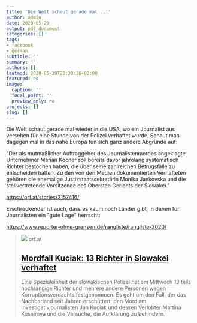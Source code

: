 ```yaml
---
title: 'Die Welt schaut gerade mal ...'
author: admin
date: 2020-05-29
output: pdf_document
categories: []
tags:
- facebook
- german
subtitle: ''
summary: ''
authors: []
lastmod: 2020-05-29T23:30:36+02:00
featured: no
image:
  caption: ''
  focal_point: ''
  preview_only: no
projects: []
slug: []
---
```

Die Welt schaut gerade mal wieder in die USA, wo ein Journalist aus versehen für eine Stunde von der Polizei verhaftet wurde. Schaut man dagegen mal in das nahe Europa tun sich ganz andere Abgründe auf:

"Der als mutmaßlicher Auftraggeber des Journalistenmordes angeklagte Unternehmer Marian Kocner soll bereits davor jahrelang systematisch Richter bestochen haben, die über seine zahlreichen Betrugsfälle zu entscheiden hatten. Zu den von den Medien dokumentierten Verhafteten gehören die ehemalige Justizstaatssekretärin Monika Jankovska und die stellvertretende Vorsitzende des Obersten Gerichts der Slowakei."

https://orf.at/stories/3157416/

Erschreckender ist auch, dass es kaum noch Länder gibt, in denen für Journalisten ein "gute Lage" herrscht:

https://www.reporter-ohne-grenzen.de/rangliste/rangliste-2020/
> [![](https://ibs.orf.at/news?image=https%3A%2F%2Fassets.orf.at%2Fmims%2F2020%2F11%2F75%2Fcrops%2Fw%3D1200%2Ch%3D630%2Cq%3D75%2F500850_master_168875_slowakei_kuciak_richter_haft_r.jpg%3Fs%3D6106f9631ff521a7afde36eac79dada6a88969d0)](https://orf.at/stories/3157416/)
> orf.at
> ## [Mordfall Kuciak: 13 Richter in Slowakei verhaftet](https://orf.at/stories/3157416/)
>
>Eine Spezialeinheit der slowakischen Polizei hat am Mittwoch 13 teils hochrangige Richter und mehrere andere Personen wegen Korruptionsverdachts festgenommen. Es geht um den Fall, der das Nachbarland seit Jahren erschüttert: den Mord am Investigativjournalisten Jan Kuciak und dessen Verlobter Martina Kusnirova und die Versuche, die Aufklärung zu behindern.

